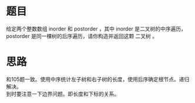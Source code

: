 # 题目
给定两个整数数组 inorder 和 postorder ，其中 inorder 是二叉树的中序遍历， postorder 是同一棵树的后序遍历，请你构造并返回这颗 二叉树 。

# 思路
和105题一致。使用中序统计左子树和右子树的长度，使用后序确定根节点。递归解决。   
到时要注意一下边界问题。即长度和下标的关系。